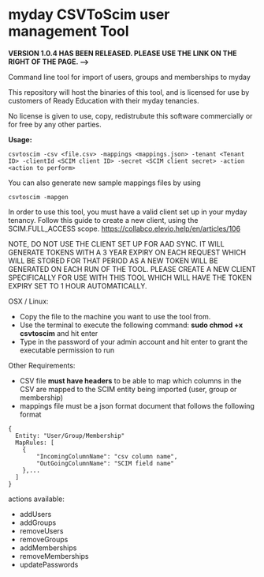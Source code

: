 # myday CSVToScim user management Tool

**VERSION 1.0.4 HAS BEEN RELEASED. PLEASE USE THE LINK ON THE RIGHT OF THE PAGE. -->**

Command line tool for import of users, groups and memberships to myday

This repository will host the binaries of this tool, and is licensed for use by customers of Ready Education with their myday tenancies. 

No license is given to use, copy, redistrubute this software commercially or for free by any other parties.

**Usage:**
```
csvtoscim -csv <file.csv> -mappings <mappings.json> -tenant <Tenant ID> -clientId <SCIM client ID> -secret <SCIM client secret> -action <action to perform>
```

You can also generate new sample mappings files by using
```
csvtoscim -mapgen
```

In order to use this tool, you must have a valid client set up in your myday tenancy. Follow this guide to create a new client, using the SCIM.FULL_ACCESS scope.
https://collabco.elevio.help/en/articles/106

NOTE, DO NOT USE THE CLIENT SET UP FOR AAD SYNC. IT WILL GENERATE TOKENS WITH A 3 YEAR EXPIRY ON EACH REQUEST WHICH WILL BE STORED FOR THAT PERIOD AS A NEW TOKEN WILL BE GENERATED ON EACH RUN OF THE TOOL. PLEASE CREATE A NEW CLIENT SPECIFICALLY FOR USE WITH THIS TOOL WHICH WILL HAVE THE TOKEN EXPIRY SET TO 1 HOUR AUTOMATICALLY.
	
OSX / Linux:
- Copy the file to the machine you want to use the tool from.
- Use the terminal to execute the following command: **sudo chmod +x csvtoscim** and hit enter
- Type in the password of your admin account and hit enter to grant the executable permission to run

Other Requirements:
- CSV file **must have headers** to be able to map which columns in the CSV are mapped to the SCIM entity being imported (user, group or membership)
- mappings file must be a json format document that follows the following format


```	
{
  Entity: "User/Group/Membership"
  MapRules: [
	{
		"IncomingColumnName": "csv column name",
		"OutGoingColumnName": "SCIM field name"
	},...
  ]
}
```
	
actions available:
- addUsers
- addGroups
- removeUsers
- removeGroups
- addMemberships
- removeMemberships
- updatePasswords
